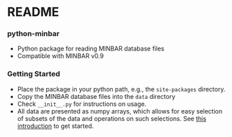 # README #

### python-minbar ###

* Python package for reading MINBAR database files
* Compatible with MINBAR v0.9

### Getting Started ###

* Place the package in your python path, e.g., the `site-packages` directory.
* Copy the MINBAR database files into the `data` directory
* Check `__init__.py` for instructions on usage.
* All data are presented as numpy arrays, which allows for easy selection of subsets of the data and operations on such selections. See [this introduction](https://docs.scipy.org/doc/numpy-dev/user/quickstart.html) to get started.